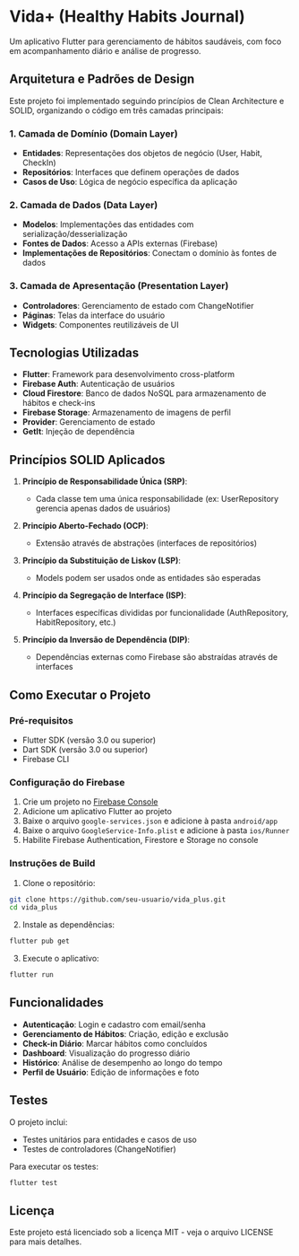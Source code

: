 # Vida+ (Healthy Habits Journal)

Um aplicativo Flutter para gerenciamento de hábitos saudáveis, com foco em acompanhamento diário e análise de progresso.

## Arquitetura e Padrões de Design

Este projeto foi implementado seguindo princípios de Clean Architecture e SOLID, organizando o código em três camadas principais:

### 1. Camada de Domínio (Domain Layer)
* **Entidades**: Representações dos objetos de negócio (User, Habit, CheckIn)
* **Repositórios**: Interfaces que definem operações de dados
* **Casos de Uso**: Lógica de negócio específica da aplicação

### 2. Camada de Dados (Data Layer)
* **Modelos**: Implementações das entidades com serialização/desserialização
* **Fontes de Dados**: Acesso a APIs externas (Firebase)
* **Implementações de Repositórios**: Conectam o domínio às fontes de dados

### 3. Camada de Apresentação (Presentation Layer)
* **Controladores**: Gerenciamento de estado com ChangeNotifier
* **Páginas**: Telas da interface do usuário
* **Widgets**: Componentes reutilizáveis de UI

## Tecnologias Utilizadas

- **Flutter**: Framework para desenvolvimento cross-platform
- **Firebase Auth**: Autenticação de usuários
- **Cloud Firestore**: Banco de dados NoSQL para armazenamento de hábitos e check-ins
- **Firebase Storage**: Armazenamento de imagens de perfil
- **Provider**: Gerenciamento de estado
- **GetIt**: Injeção de dependência

## Princípios SOLID Aplicados

1. **Princípio de Responsabilidade Única (SRP)**: 
   - Cada classe tem uma única responsabilidade (ex: UserRepository gerencia apenas dados de usuários)

2. **Princípio Aberto-Fechado (OCP)**:
   - Extensão através de abstrações (interfaces de repositórios)

3. **Princípio da Substituição de Liskov (LSP)**:
   - Models podem ser usados onde as entidades são esperadas

4. **Princípio da Segregação de Interface (ISP)**:
   - Interfaces específicas divididas por funcionalidade (AuthRepository, HabitRepository, etc.)

5. **Princípio da Inversão de Dependência (DIP)**:
   - Dependências externas como Firebase são abstraídas através de interfaces

## Como Executar o Projeto

### Pré-requisitos
- Flutter SDK (versão 3.0 ou superior)
- Dart SDK (versão 3.0 ou superior)
- Firebase CLI

### Configuração do Firebase
1. Crie um projeto no [Firebase Console](https://console.firebase.google.com/)
2. Adicione um aplicativo Flutter ao projeto
3. Baixe o arquivo `google-services.json` e adicione à pasta `android/app`
4. Baixe o arquivo `GoogleService-Info.plist` e adicione à pasta `ios/Runner`
5. Habilite Firebase Authentication, Firestore e Storage no console

### Instruções de Build
1. Clone o repositório:
```bash
git clone https://github.com/seu-usuario/vida_plus.git
cd vida_plus
```

2. Instale as dependências:
```bash
flutter pub get
```

3. Execute o aplicativo:
```bash
flutter run
```

## Funcionalidades

- **Autenticação**: Login e cadastro com email/senha
- **Gerenciamento de Hábitos**: Criação, edição e exclusão
- **Check-in Diário**: Marcar hábitos como concluídos
- **Dashboard**: Visualização do progresso diário
- **Histórico**: Análise de desempenho ao longo do tempo
- **Perfil de Usuário**: Edição de informações e foto

## Testes

O projeto inclui:
- Testes unitários para entidades e casos de uso
- Testes de controladores (ChangeNotifier)

Para executar os testes:
```bash
flutter test
```

## Licença

Este projeto está licenciado sob a licença MIT - veja o arquivo LICENSE para mais detalhes. 